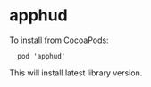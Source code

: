 # apphud

To install from CocoaPods:
```
  pod 'apphud'
```
This will install latest library version.
